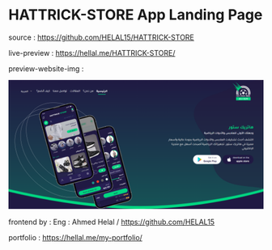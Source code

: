 # HATTRICK-STORE App Landing Page

source : https://github.com/HELAL15/HATTRICK-STORE

live-preview : https://hellal.me/HATTRICK-STORE/

preview-website-img :

<img src='images/website.PNG'>

frontend by :
Eng : Ahmed Helal / https://github.com/HELAL15

portfolio : https://hellal.me/my-portfolio/
